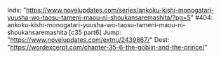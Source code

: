 Indx: "https://www.novelupdates.com/series/ankoku-kishi-monogatari-yuusha-wo-taosu-tameni-maou-ni-shoukansaremashita/?pg=5"
#404: ankoku-kishi-monogatari-yuusha-wo-taosu-tameni-maou-ni-shoukansaremashita [c35 part6]
Jump: "https://www.novelupdates.com/extnu/2439867/"
Dest: "https://wordexcerpt.com/chapter-35-6-the-goblin-and-the-prince/"